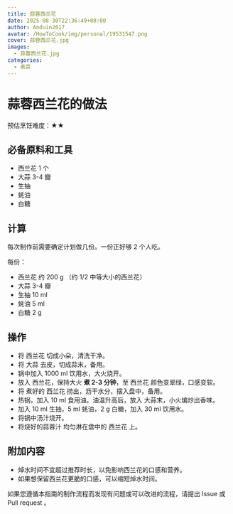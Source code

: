 ```yaml
---
title: 蒜蓉西兰花
date: 2025-08-30T22:36:49+08:00
author: Anduin2017
avatar: /HowToCook/img/personal/19531547.png
cover: 蒜蓉西兰花.jpg
images:
  - 蒜蓉西兰花.jpg
categories:
  - 素菜
---
```


# 蒜蓉西兰花的做法

预估烹饪难度：★★

## 必备原料和工具

- 西兰花 1 个
- 大蒜 3-4 瓣
- 生抽
- 蚝油
- 白糖

## 计算

每次制作前需要确定计划做几份。一份正好够 2 个人吃。

每份：

- 西兰花 约 200 g （约 1/2 中等大小的西兰花）
- 大蒜 3-4 瓣
- 生抽 10 ml
- 蚝油 5 ml
- 白糖 2 g

## 操作

- 将 西兰花 切成小朵，清洗干净。
- 将 大蒜 去皮，切成蒜末，备用。
- 锅中加入 1000 ml 饮用水，大火烧开。
- 放入 西兰花，保持大火 **煮 2-3 分钟**，至 西兰花 颜色变翠绿，口感变软。
- 将 煮好的 西兰花 捞出，沥干水分，摆入盘中，备用。
- 热锅，加入 10 ml 食用油。油温升高后，放入 大蒜末，小火煸炒出香味。
- 加入 10 ml 生抽，5 ml 蚝油，2 g 白糖，加入 30 ml 饮用水。
- 将锅中汤汁烧开。
- 将烧好的蒜蓉汁 均匀淋在盘中的 西兰花 上。

## 附加内容

- 焯水时间不宜超过推荐时长，以免影响西兰花的口感和营养。
- 如果想保留西兰花更脆的口感，可以缩短焯水时间。

如果您遵循本指南的制作流程而发现有问题或可以改进的流程，请提出 Issue 或 Pull request 。
